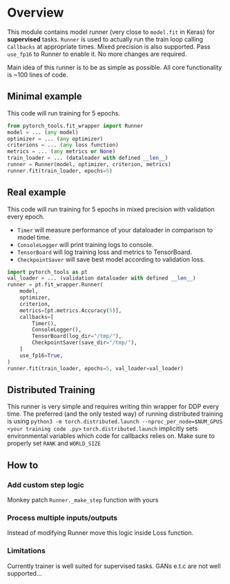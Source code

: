 # Overview
This module contains model runner (very close to `model.fit` in Keras) for **supervised** tasks.
`Runner` is used to actually run the train loop calling `Callbacks` at appropriate times.
Mixed precision is also supported. Pass `use_fp16` to Runner to enable it. No more changes are required.

Main idea of this runner is to be as simple as possible. All core functionality is ~100 lines of code.

## Minimal example
This code will run training for 5 epochs.
```python
from pytorch_tools.fit_wrapper import Runner
model = ... (any model)
optimizer = ... (any optimizer)
criterions = ... (any loss function)
metrics = ... (any metrics or None)
train_loader = ... (dataloader with defined __len__)
runner = Runner(model, optimizer, criterion, metrics)
runner.fit(train_loader, epochs=5)
```

## Real example
This code will run training for 5 epochs in mixed precision with validation every epoch.
* `Timer` will measure performance of your dataloader in comparison to model time.
* `ConsoleLogger` will print training logs to console.
* `TensorBoard` will log training loss and metrics to TensorBoard.
* `CheckpointSaver` will save best model according to validation loss.
```python
import pytorch_tools as pt
val_loader = ... (validation dataloader with defined __len__)
runner = pt.fit_wrapper.Runner(
    model,
    optimizer,
    criterion,
    metrics=[pt.metrics.Accuracy(5)],
    callbacks=[
        Timer(),
        ConsoleLogger(),
        TensorBoard(log_dir="/tmp/"),
        CheckpointSaver(save_dir="/tmp/"),
    ]
    use_fp16=True,
)
runner.fit(train_loader, epochs=5, val_loader=val_loader)
```
## Distributed Training
This runner is very simple and requires writing thin wrapper for DDP every time. The preferred (and the only tested way) of running distributed training is using
`python3 -m torch.distributed.launch --nproc_per_node=$NUM_GPUS <your training code .py>`
`torch.distributed.launch` implicitly sets environmental variables which code for callbacks relies on. Make sure to properly set `RANK` and `WORLD_SIZE`

## How to
### Add custom step logic
Monkey patch `Runner._make_step` function with yours

### Process multiple inputs/outputs
Instead of modifying Runner move this logic inside Loss function.

### Limitations
Currently trainer is well suited for supervised tasks. GANs e.t.c are not well supported...
